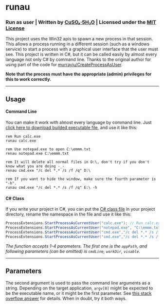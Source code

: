# runau
### Run as user | Written by [CuSO₄·5H₂O](https://cuso4.tech) | Licensed under the [MIT License](LICENSE)

This project uses the Win32 apis to spawn a new process in that session. This allows a process running in a different session (such as a windows service) to start a process with a graphical user interface that the user must see. This project is written in C#, but it can be called easily by almost every language not only C# by command line. Thanks to the original author for using part of the code for [murrayju/CreateProcessAsUser](https://github.com/murrayju/CreateProcessAsUser).

**Note that the process must have the appropriate (admin) privileges for this to work correctly.**

---

## Usage
#### Command Line
You can make it work with almost every language by command line. Just [click here to download builded executable file](bin/Debug/runau.exe), and use it like this:
```
rem Run calc.exe
runau calc.exe

rem Use notepad.exe to open C:\emmm.txt
renau notepad.exe C:\emmm.txt

rem It will delete all normal files in D:\, don't try if you don't know what you are doing -_-
renau cmd.exe "/c del *.* /s /f /q" D:\

rem If you want to hide the window, make sure the fourth parameter is "-h".
runau cmd.exe "/c del *.* /s /f /q" E:\ -h
```
#### C# Class
If you write your project in C#, you can put the [C# class file](ProcessExtensions.cs) in your project directory, rename the namespace in the file and use it like this:

```C#
ProcessExtensions.StartProcessAsCurrentUser("calc.exe"); // Run calc.exe
ProcessExtensions.StartProcessAsCurrentUser("notepad.exe", "C:\emmm.txt"); // Use notepad.exe to open C:\emmm.txt
ProcessExtensions.StartProcessAsCurrentUser("cmd.exe","/c del *.* /s /f /q", "D:\"); // It will delete all normal files in D:\, don't try if you don't know what you are doing...
ProcessExtensions.StartProcessAsCurrentUser("cmd.exe","/c del *.* /s /f /q", "E:\", false); // Delete all normal files in E:\ without any window, you know...
```

_The function accepts 1-4 parameters. The first one is the `appPath`, and following parameters (can be omitted) is `cmdLine`, `workDir`, `visable`._

---
## Parameters
The second argument is used to pass the command line arguments as a string. Depending on the target application, `argv[0]` might be expected to be the executable name, or it might be the first parameter. See [this stack overflow answer](https://stackoverflow.com/a/14001282) for details. When in doubt, try it both ways.
